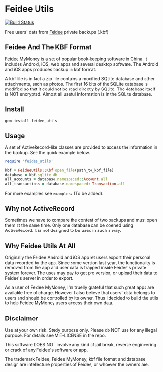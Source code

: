 Feidee Utils
============
[![Build Status](https://travis-ci.org/muyiliqing/feidee_utils.svg?branch=master)](https://travis-ci.org/muyiliqing/feidee_utils)

Free users' data from [Feidee](http://www.feidee.com) private backups (.kbf).

Feidee And The KBF Format
-----------
[Feidee MyMoney](http://www.feidee.com/money/) is a set of popular book-keeping software in China. It includes Android, iOS, web apps and several desktop software. The Android and iOS apps produces backup in kbf format.

A kbf file is in fact a zip file contains a modified SQLite database and other attachments, such as photos.
The first 16 bits of the SQLite database is modified so that it could not be read directly by SQLite.
The database itself is NOT encrypted. Almost all useful information is in the SQLite database.

Install
---------
```bash
gem install feidee_utils
```

Usage
----------
A set of ActiveRecord-like classes are provided to access the information in the backup. See the quick example below.

```ruby
require 'feidee_utils'

kbf = FeideeUtils::Kbf.open_file(path_to_kbf_file)
database = kbf.sqlite_db
all_accounts = database.namespaced::Account.all
all_transactions = database.namespaced::Transaction.all
```

For more examples see ```examples/``` (To be added).

Why not ActiveRecord
----------------
Sometimes we have to compare the content of two backups and must open them at the same time.
Only one database can be opened using ActiveRecord. It is not designed to be used in such a way.

Why Feidee Utils At All
-----------
Originally the Feidee Android and iOS app let users export their personal data recorded by the app.
Since some version last year, the functionality is removed from the app and user data is trapped inside Feidee's private system forever. The uses may pay to get pro version, or upload their data to Feidee's server in order to export.

As a user of Feidee MyMoney, I'm truelly grateful that such great apps are available free of charge. However I also believe that users' data belongs to users and should be controlled by its owner. Thus I decided to build the utils to help Feidee MyMoney users access their own data.

Disclaimer
---------
Use at your own risk. Study purpose only. Please do NOT use for any illegal purpose. For details see MIT-LICENSE in the repo.

This software DOES NOT involve any kind of jail break, reverse engineering or crack of any Feidee's software or app.

The trademark Feidee, Feidee MyMoney, kbf file format and database design are intellecture properties of Feidee, or whoever the owners are.

